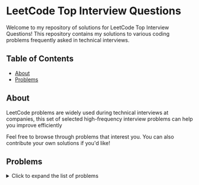 # LeetCode Top Interview Questions

Welcome to my repository of solutions for LeetCode Top Interview Questions! This repository contains my solutions to various coding problems frequently asked in technical interviews.

## Table of Contents

- [About](#about)
- [Problems](#problems)

## About

LeetCode problems are widely used during technical interviews at companies, this set of selected high-frequency interview problems can help you improve efficiently

Feel free to browse through problems that interest you. You can also contribute your own solutions if you'd like!

## Problems

<details>
<summary>Click to expand the list of problems</summary>

- [3. Longest Substring Without Repeating Characters](https://leetcode.com/problems/longest-substring-without-repeating-characters/) - [Solution](LongestSubStringWithoutRepeatingCharacter.cpp)
- [4. Median of Two Sorted Arrays](https://leetcode.com/problems/median-of-two-sorted-arrays/) - [Solution](MedianofTwoSortedArrays.cpp)
</details>
